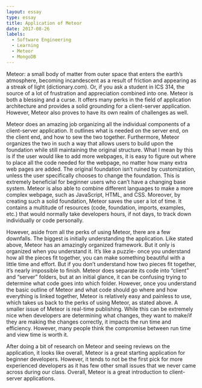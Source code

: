 ```yaml
---
layout: essay
type: essay
title: Application of Meteor 
date: 2017-08-26
labels:
  - Software Engineering
  - Learning
  - Meteor
  - MongoDB
---
```


Meteor: a small body of matter from outer space that enters the earth’s atmosphere, becoming incandescent as a result of friction and appearing as a streak of light (dictionary.com). Or, if you ask a student in ICS 314, the source of a lot of frustration and appreciation combined into one. Meteor is both a blessing and a curse. It offers many perks in the field of application architecture and provides a solid grounding for a client-server application. However, Meteor also proves to have its own realm of challenges as well.

Meteor does an amazing job organizing all the individual components of a client-server application. It outlines what is needed on the server end, on the client end, and how to sew the two together. Furthermore, Meteor organizes the two in such a way that allows users to build upon the foundation while still maintaining the original structure. What I mean by this is if the user would like to add more webpages, it is easy to figure out where to place all the code needed for the webpage, no matter how many extra web pages are added. The original foundation isn’t ruined by customization, unless the user specifically chooses to change the foundation. This is extremely beneficial for beginner users who can’t have a changing base system. Meteor is also able to combine different languages to make a more complex webpage, such as JavaScript, HTML, and CSS. Moreover, by creating such a solid foundation, Meteor saves the user a lot of time. It contains a multitude of resources (code, foundation, imports, examples, etc.) that would normally take developers hours, if not days, to track down individually or code personally. 

However, aside from all the perks of using Meteor, there are a few downfalls. The biggest is initially understanding the application. Like stated above, Meteor has an amazingly organized framework. But it only is organized when you understand it. It’s like a puzzle- once you understand how all the pieces fit together, you can make something beautiful with a little time and effort. But if you don’t understand how two pieces fit together, it’s nearly impossible to finish. Meteor does separate its code into “client” and “server” folders, but at an initial glance, it can be confusing trying to determine what code goes into which folder. However, once you understand the basic outline of Meteor and what code should go where and how everything is linked together, Meteor is relatively easy and painless to use, which takes us back to the perks of using Meteor, as stated above. A smaller issue of Meteor is real-time publishing. While this can be extremely nice when developers are determining what changes, they want to make/if they are making the changes correctly, it impacts the run time and efficiency. However, many people think the compromise between run time and view time is worth it.  

After doing a bit of research on Meteor and seeing reviews on the application, it looks like overall, Meteor is a great starting application for beginner developers. However, it tends to not be the first pick for more experienced developers as it has few other small issues that we never came across during our class. Overall, Meteor is a great introduction to client-server applications. 
